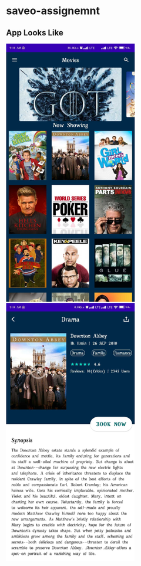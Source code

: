 # saveo-assignemnt
<h2>App Looks Like</h2>
  <p>
    <img src="1.jpg" width="350" height="700" title="hover text">
    <img src="2.jpg" width="350" height="700" title="hover text">
  </p>
